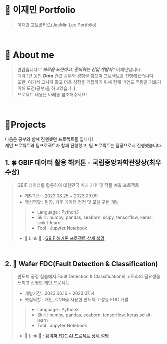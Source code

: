 # 📜 이재민 Portfolio

> 이재민 포트폴리오(JaeMin Lee Portfolio)

<br />

# 👋 About me

> 반갑습니다! ***"새로움 도전하고, 준비하는 신입 개발자"*** 이재민입니다.
> <br />
> 대략 1년 동안 ***Data*** 관련 공부와 경험을 쌓으며 프로젝트를 진행해왔습니다.
> <br />
> 또한, 여기서 그치지 않고 더욱 성장을 거듭하기 위해 현재 백엔드 역량을 기르기 위해 도전(공부)을 하고있습니다.
> <br />
> 프로젝트 내용은 아래를 참조해주세요!

<br />

# 📝Projects
다음은 공부와 함께 진행했던 프로젝트들 입니다!
<br />
개인 프로젝트와 팀프로젝트가 함께 진행했고, 팀 프로젝트는 팀장으로서 진행했습니다.


## 1. 🍀 GBIF 데이터 활용 해커톤 - 국립중앙과학관장상(최우수상)
> GBIF 데이터를 활용하여 대한민국 미래 기후 및 작물 예측 프로젝트
> - 개발기간 : 2023.08.25 ~ 2023.09.09
> - 핵심역할 : 팀장, 기후 데이터 검정 및 모델 구현 개발
>> - Language : Python3
>> - Skill : numpy, pandas, seaborn, scipy, tensorflow, keras, scikit-learn
>> - Tool : Jupyter Notebook
>
> - 🔗 Link 🔗 : [GBIF 해커톤 프로젝트 상세 설명](https://github.com/jmlee99/GBIF/blob/main/README.md)
<br />

## 2. 🔬 Wafer FDC(Fault Detection & Classification)
> 반도체 공정 실습에서 Fault Detection & Classification의 고도화의 필요성을 느끼고 진행한 개인 프로젝트
> - 개발기간 : 2023.06.16 ~ 2023.07.14
> - 핵심역할 : 개인, CNN을 사용한 반도체 고성능 FDC 개발
>> - Language : Python3
>> - Skill : numpy, pandas, seaborn, tensorflow, keras,scikit-learn
>> - Tool : Jupyter Notebook
>
>  -  🔗 Link 🔗 : [웨이퍼 FDC AI 프로젝트 상세 설명](https://github.com/jmlee99/AI_Project/blob/main/README.md)
